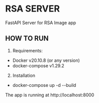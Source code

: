 # RSA SERVER

FastAPI Server for RSA Image app
## HOW TO RUN

1. Requirements:
- Docker v20.10.8 (or any version)
- docker-compose v1.29.2
2. Installation
- docker-compose up -d --build

The app is running at http://localhost:8000